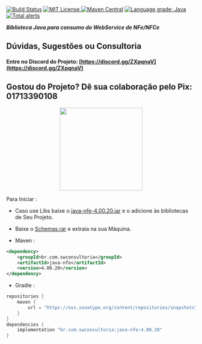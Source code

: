 [![Build Status](https://travis-ci.org/Samuel-Oliveira/Java_NFe.svg?branch=master)](https://travis-ci.org/Samuel-Oliveira/Java_NFe) [![MIT License](https://img.shields.io/github/license/Samuel-Oliveira/Java_NFe.svg) ](https://github.com/Samuel-Oliveira/Java_NFe/blob/master/LICENSE) [![Maven Central](https://img.shields.io/maven-central/v/br.com.swconsultoria/java-nfe.svg?label=Maven%20Central)](https://search.maven.org/artifact/br.com.swconsultoria/java-nfe/4.00.20/jar) [![Language grade: Java](https://img.shields.io/lgtm/grade/java/g/Samuel-Oliveira/Java_NFe.svg?logo=lgtm&logoWidth=18)](https://lgtm.com/projects/g/Samuel-Oliveira/Java_NFe/context:java) [![Total alerts](https://img.shields.io/lgtm/alerts/g/Samuel-Oliveira/Java_NFe.svg?logo=lgtm&logoWidth=18)](https://lgtm.com/projects/g/Samuel-Oliveira/Java_NFe/alerts/)

***Biblioteca Java para consumo do WebService de NFe/NFCe***

## Dúvidas, Sugestões ou Consultoria
#### Entre no Discord do Projeto: [https://discord.gg/ZXpqnaV](https://discord.gg/ZXpqnaV)

## Gostou do Projeto? Dê sua colaboração pelo Pix: 01713390108 
<p align="center">
    <img src="https://swconsultoria.com.br/pix.png" width="220">
</p>

Para Iniciar : 
- Caso use Libs baixe o [java-nfe-4.00.20.jar](https://github.com/Samuel-Oliveira/Java_NFe/raw/master/java-nfe-4.00.20.jar) e o adicione às bibliotecas de Seu Projeto.

- Baixe o [Schemas.rar](https://github.com/Samuel-Oliveira/Java_NFe/raw/master/schemas.zip) e extraia na sua Máquina.

- Maven :
```xml
<dependency>
    <groupId>br.com.swconsultoria</groupId>
    <artifactId>java-nfe</artifactId>
    <version>4.00.20</version>
</dependency>
```

- Gradle :
```groovy
repositories {
    maven { 
        url = "https://oss.sonatype.org/content/repositories/snapshots" 
    }
}
dependencies {
    implementation "br.com.swconsultoria:java-nfe:4.00.20"
}
```


